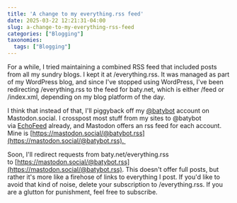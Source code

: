 ```yaml
---
title: 'A change to my everything.rss feed'
date: 2025-03-22 12:21:31-04:00
slug: a-change-to-my-everything-rss-feed
categories: ["Blogging"]
taxonomies:
  tags: ["Blogging"]
---
```


For a while, I tried maintaining a combined RSS feed that included posts from all my sundry blogs. I kept it at /everything.rss. It was managed as part of my WordPress blog, and since I've stopped using WordPress, I've been redirecting /everything.rss to the feed for baty.net, which is either /feed or /index.xml, depending on my blog platform of the day.

I think that instead of that, I'll piggyback off my [@batybot](https://mastodon.social/@batybot/) account on Mastodon.social. I crosspost most stuff from my sites to @batybot via [EchoFeed](https://echofeed.app/) already, and Mastodon offers an rss feed for each account. Mine is [https://mastodon.social/@batybot.rss](https://mastodon.social/@batybot.rss). 

Soon, I'll redirect requests from baty.net/everything.rss to [https://mastodon.social/@batybot.rss](https://mastodon.social/@batybot.rss). This doesn't offer full posts, but rather it's more like a firehose of links to everything I post. If you'd like to avoid that kind of noise, delete your subscription to /everything.rss. If you are a glutton for punishment, feel free to subscribe.
